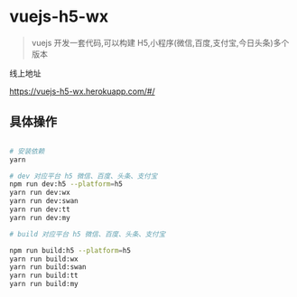 # vuejs-h5-wx

> vuejs 开发一套代码,可以构建 H5,小程序(微信,百度,支付宝,今日头条)多个版本

线上地址

https://vuejs-h5-wx.herokuapp.com/#/

## 具体操作

```bash

# 安装依赖
yarn

# dev 对应平台 h5 微信、百度、头条、支付宝
npm run dev:h5 --platform=h5
yarn run dev:wx
yarn run dev:swan
yarn run dev:tt
yarn run dev:my

# build 对应平台 h5 微信、百度、头条、支付宝

npm run build:h5 --platform=h5
yarn run build:wx
yarn run build:swan
yarn run build:tt
yarn run build:my

```
